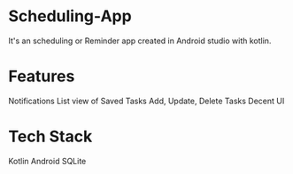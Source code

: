 # Scheduling-App
 It's an scheduling or Reminder app created in Android studio with kotlin.
# Features
 Notifications 
 List view of Saved Tasks
 Add, Update, Delete Tasks
 Decent UI
 
# Tech Stack
 Kotlin
 Android SQLite
 
